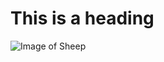 # This is a heading
![Image of Sheep](https://nurseryrhymesforbabies.com/wp-content/uploads/2017/07/Sheep1.png)
